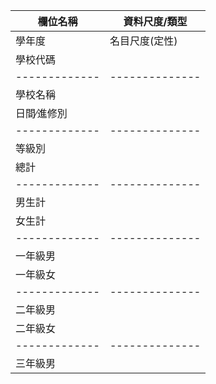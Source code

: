 | 欄位名稱      | 資料尺度/類型   |
| ------------- | -------------- |
| 學年度        | 名目尺度(定性) || 三年級女      | 等比尺度(定量) |
| 學校代碼      |                || 四年級男      |                |
| ------------- | -------------- |
| 學校名稱      |                || 四年級女      |                |
| 日間∕進修別   |                || 五年級男      |                |
| ------------- | -------------- |
| 等級別        |                || 五年級女      |                |
| 總計          |                || 六年級男      |                |
| ------------- | -------------- |
| 男生計        |                || 六年級女      |                |
| 女生計        |                || 七年級男      |                |
| ------------- | -------------- |
| 一年級男      |                || 七年級女      |                |
| 一年級女      |                || 延修生男      |                |
| ------------- | -------------- |
| 二年級男      |                || 延修生女      |                |
| 二年級女      |                || 縣市名稱      |                |
| ------------- | -------------- |
| 三年級男      |                || 體系別        |                |

